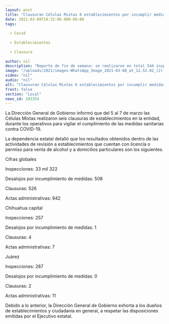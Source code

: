 ```yaml
---
layout: post
title: "Clausuran Células Mixtas 6 establecimientos por incumplir medidas sanitarias"
date: 2021-03-09T19:32:00.000-06:00
tags:
  
  - Covid
  
  - Establecimientos
  
  - Clausura
  
author: nil
description: "Reporte de fin de semana: se realizaron en total 544 inspecciones, un desalojo y se levantaron 18 actas administrativas en las ciudades de Juárez y Chihuahua"
image: "/uploads/2021/images-WhatsApp_Image_2021-03-08_at_12.52.02_(2).jpeg"
video: "nil"
audio: "nil"
alt: "Clausuran Células Mixtas 6 establecimientos por incumplir medidas sanitarias"
front: false
section: "Local"
news_id: 183354
---
```


La Dirección General de Gobierno informó que del 5 al 7 de marzo las Células Mixtas realizaron seis clausuras de establecimientos en la entidad, durante los  operativos para vigilar el cumplimiento de las medidas sanitarias contra COVID-19.

La dependencia estatal detalló que los resultados obtenidos dentro de las actividades de revisión a establecimientos que cuentan con licencia o permiso para venta de alcohol y a domicilios particulares son los siguientes.


Cifras globales

Inspecciones: 33 mil 322

Desalojos por incumplimiento de medidas: 508

Clausuras: 526

Actas administrativas: 942


Chihuahua capital

Inspecciones: 257

Desalojos por incumplimiento de medidas: 1

Clausuras: 4

Actas administrativas: 7


Juárez

Inspecciones: 287

Desalojos por incumplimiento de medidas: 0

Clausuras: 2

Actas administrativas: 11


Debido a lo anterior, la Dirección General de Gobierno  exhorta a los dueños de establecimientos y ciudadanía en general, a respetar las disposiciones emitidas por el Ejecutivo estatal.